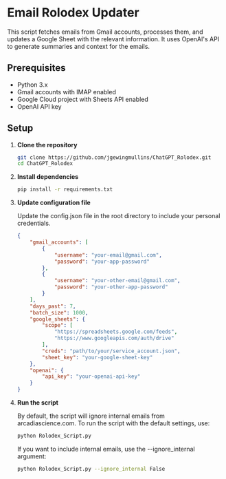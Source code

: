 # Email Rolodex Updater

This script fetches emails from Gmail accounts, processes them, and updates a Google Sheet with the relevant information. It uses OpenAI's API to generate summaries and context for the emails.

## Prerequisites

- Python 3.x
- Gmail accounts with IMAP enabled
- Google Cloud project with Sheets API enabled
- OpenAI API key

## Setup

1. **Clone the repository**

   ```bash
   git clone https://github.com/jgewingmullins/ChatGPT_Rolodex.git
   cd ChatGPT_Rolodex
   ```

2. **Install dependencies**
   ```bash
   pip install -r requirements.txt
   ```

3. **Update configuration file**

    Update the config.json file in the root directory to include your personal credentials.
    ```json
    {
        "gmail_accounts": [
            {
                "username": "your-email@gmail.com",
                "password": "your-app-password"
            },
            {
                "username": "your-other-email@gmail.com",
                "password": "your-other-app-password"
            }
        ],
        "days_past": 7,
        "batch_size": 1000,
        "google_sheets": {
            "scope": [
                "https://spreadsheets.google.com/feeds",
                "https://www.googleapis.com/auth/drive"
            ],
            "creds": "path/to/your/service_account.json",
            "sheet_key": "your-google-sheet-key"
        },
        "openai": {
            "api_key": "your-openai-api-key"
        }
    }
    ```

4. **Run the script**

    By default, the script will ignore internal emails from arcadiascience.com. To run the script with the default settings, use:

   ```bash
   python Rolodex_Script.py
   ```

    If you want to include internal emails, use the --ignore_internal argument:

   ```bash
   python Rolodex_Script.py --ignore_internal False
   ```
